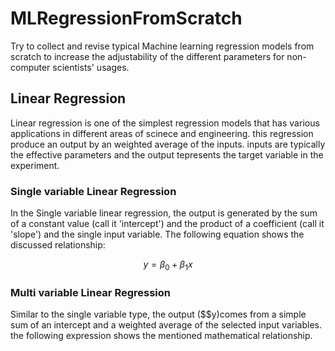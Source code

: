 # MLRegressionFromScratch
Try to collect and revise typical Machine learning regression models from scratch to increase the adjustability of the different parameters for non-computer scientists' usages.

## Linear Regression
Linear regression is one of the simplest regression models that has various applications in different areas of scinece and engineering. this regression produce an output by an weighted average of the inputs. inputs are typically the effective parameters and the output tepresents the target variable in the experiment.

### Single variable Linear Regression
In the Single variable linear regression, the output is generated by the sum of a constant value (call it 'intercept') and the product of a coefficient (call it 'slope') and the single input variable. The following equation shows the discussed relationship:

$$ y = \beta_0 + \beta_1 x $$

### Multi variable Linear Regression
Similar to the single variable type, the output ($$y)comes from a simple sum of an intercept and a weighted average of the selected input variables. the following expression shows the mentioned mathematical relationship.
